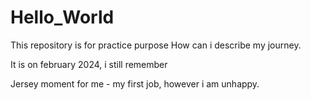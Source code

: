 # Hello_World
This repository is for practice purpose
How can i describe my journey.

It is on february 2024, i still remember

Jersey moment for me - my first job, however i am unhappy.
